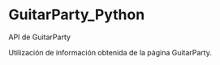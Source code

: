 # GuitarParty_Python
API de GuitarParty

Utilización de información obtenida de la página GuitarParty.
